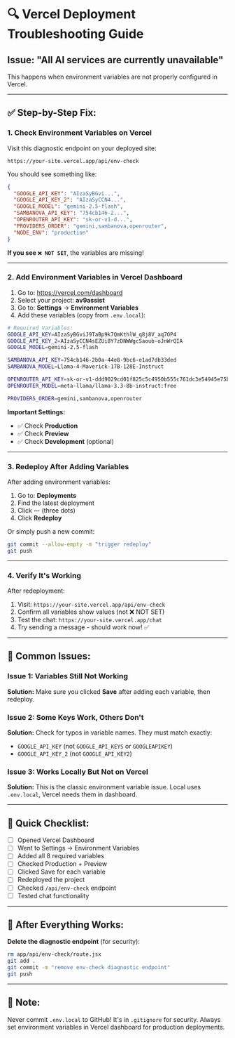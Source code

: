 # 🔍 Vercel Deployment Troubleshooting Guide

## Issue: "All AI services are currently unavailable"

This happens when environment variables are not properly configured in Vercel.

---

## ✅ Step-by-Step Fix:

### 1. **Check Environment Variables on Vercel**

Visit this diagnostic endpoint on your deployed site:
```
https://your-site.vercel.app/api/env-check
```

You should see something like:
```json
{
  "GOOGLE_API_KEY": "AIzaSyBGvi...",
  "GOOGLE_API_KEY_2": "AIzaSyCCN4...",
  "GOOGLE_MODEL": "gemini-2.5-flash",
  "SAMBANOVA_API_KEY": "754cb146-2...",
  "OPENROUTER_API_KEY": "sk-or-v1-d...",
  "PROVIDERS_ORDER": "gemini,sambanova,openrouter",
  "NODE_ENV": "production"
}
```

**If you see `❌ NOT SET`**, the variables are missing!

---

### 2. **Add Environment Variables in Vercel Dashboard**

1. Go to: https://vercel.com/dashboard
2. Select your project: **av9assist**
3. Go to: **Settings** → **Environment Variables**
4. Add these variables (copy from `.env.local`):

```bash
# Required Variables:
GOOGLE_API_KEY=AIzaSyBGviJ9TaBp9k7QmKthlW_q8j8V_aq7OP4
GOOGLE_API_KEY_2=AIzaSyCCN4sEZUi8Y7zDNWWgcSaoub-oJnWrQIA
GOOGLE_MODEL=gemini-2.5-flash

SAMBANOVA_API_KEY=754cb146-2b0a-44e8-9bc6-e1ad7db33ded
SAMBANOVA_MODEL=Llama-4-Maverick-17B-128E-Instruct

OPENROUTER_API_KEY=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
OPENROUTER_MODEL=meta-llama/llama-3.3-8b-instruct:free

PROVIDERS_ORDER=gemini,sambanova,openrouter
```

**Important Settings:**
- ✅ Check **Production**
- ✅ Check **Preview**
- ✅ Check **Development** (optional)

---

### 3. **Redeploy After Adding Variables**

After adding environment variables:

1. Go to: **Deployments**
2. Find the latest deployment
3. Click **⋯** (three dots)
4. Click **Redeploy**

Or simply push a new commit:
```bash
git commit --allow-empty -m "trigger redeploy"
git push
```

---

### 4. **Verify It's Working**

After redeployment:

1. Visit: `https://your-site.vercel.app/api/env-check`
2. Confirm all variables show values (not ❌ NOT SET)
3. Test the chat: `https://your-site.vercel.app/chat`
4. Try sending a message - should work now! ✅

---

## 🔧 Common Issues:

### Issue 1: Variables Still Not Working
**Solution:** Make sure you clicked **Save** after adding each variable, then redeploy.

### Issue 2: Some Keys Work, Others Don't
**Solution:** Check for typos in variable names. They must match exactly:
- `GOOGLE_API_KEY` (not `GOOGLE_API_KEYS` or `GOOGLEAPIKEY`)
- `GOOGLE_API_KEY_2` (not `GOOGLE_API_KEY2`)

### Issue 3: Works Locally But Not on Vercel
**Solution:** This is the classic environment variable issue. Local uses `.env.local`, Vercel needs them in dashboard.

---

## 🎯 Quick Checklist:

- [ ] Opened Vercel Dashboard
- [ ] Went to Settings → Environment Variables
- [ ] Added all 8 required variables
- [ ] Checked Production + Preview
- [ ] Clicked Save for each variable
- [ ] Redeployed the project
- [ ] Checked `/api/env-check` endpoint
- [ ] Tested chat functionality

---

## 🚀 After Everything Works:

**Delete the diagnostic endpoint** (for security):
```bash
rm app/api/env-check/route.jsx
git add .
git commit -m "remove env-check diagnostic endpoint"
git push
```

---

## 📝 Note:

Never commit `.env.local` to GitHub! It's in `.gitignore` for security. Always set environment variables in Vercel dashboard for production deployments.
